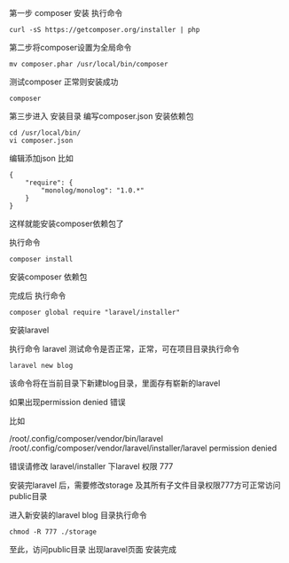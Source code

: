
第一步 composer 安装 
执行命令

```
curl -sS https://getcomposer.org/installer | php
```

第二步将composer设置为全局命令

```
mv composer.phar /usr/local/bin/composer
```

测试composer 正常则安装成功

```
composer
```

第三步进入 安装目录 编写composer.json 安装依赖包

```
cd /usr/local/bin/
vi composer.json
```

编辑添加json 比如

```
{
    "require": {
        "monolog/monolog": "1.0.*"
    }
}
```

这样就能安装composer依赖包了

执行命令

```
composer install
```

安装composer 依赖包

完成后 执行命令

```
composer global require "laravel/installer"
```

安装laravel

执行命令 laravel 测试命令是否正常，正常，可在项目目录执行命令

```
laravel new blog 
```

该命令将在当前目录下新建blog目录，里面存有崭新的laravel

如果出现permission denied 错误

比如

/root/.config/composer/vendor/bin/laravel /root/.config/composer/vendor/laravel/installer/laravel permission denied

错误请修改 laravel/installer 下laravel 权限 777

安装完laravel 后，需要修改storage 及其所有子文件目录权限777方可正常访问public目录

进入新安装的laravel blog 目录执行命令

```
chmod -R 777 ./storage
```

至此，访问public目录 出现laravel页面 安装完成 

